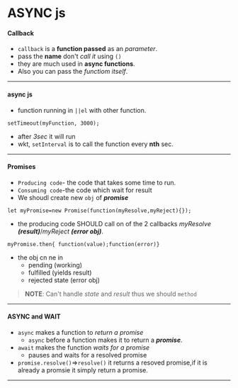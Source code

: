 # ASYNC js
#### Callback
- `callback` is a **function passed** as an *parameter*.
- pass the **name** don't *call it* using `()`
- they are much used in **async functions**.
- Also you can pass the *functiom itself*.
---
#### async js
- function running in `||el` with other function.
```
setTimeout(myFunction, 3000);
```
- after *3sec* it will run
- wkt, `setInterval` is to call the function every **nth** sec.

---
#### Promises
- `Producing code`- the code that takes some time to run.
-  `Consuming code`-the code which wait for result
- We shoudl create new `obj` of ***promise***
```
let myPromise=new Promise(function(myResolve,myReject){});
```
- the producing code SHOULD call on of the 2 callbacks *myResolve* ***(result)***/*myReject* ***(error obj)***.
```
myPromise.then{ function(value);function(error)}
```
- the obj cn ne in 
    - pending (working)
    - fulfilled (yields result)
    - rejected state (error obj)
> **NOTE**: Can't handle *state* and *result* thus we should `method`

---

#### ASYNC and WAIT
- `async` makes a function to *return a promise*
    - `async` before a function makes  it to return a ***promise***.
- `await` makes the function *waits for a promise*
    - pauses and waits for a resolved promise
-   `promise.resolve()`=>`resolve()` it returns a resoved promise,if it is already a promsie it simply return a promise.
---
